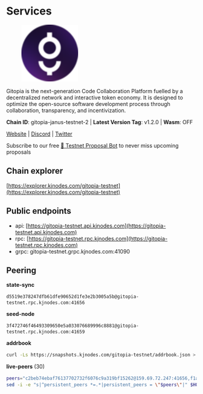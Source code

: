 # Services

<figure><img src="https://raw.githubusercontent.com/kj89/cosmos-images/main/logos/gitopia.png" width="150" alt=""><figcaption></figcaption></figure>

Gitopia is the next-generation Code Collaboration Platform fuelled by  a decentralized network and interactive token economy. It is designed  to optimize the open-source software development process through  collaboration, transparency, and incentivization.

**Chain ID**: gitopia-janus-testnet-2 | **Latest Version Tag**: v1.2.0 | **Wasm**: OFF

[Website](https://gitopia.com/) | [Discord](https://discord.gg/hFTXCGNYDZ) | [Twitter](https://twitter.com/gitopiaDAO)



Subscribe to our free [🤖 Testnet Proposal Bot](https://t.me/kjnodes_testnet_proposal_bot) to never miss upcoming proposals


## Chain explorer
[https://explorer.kjnodes.com/gitopia-testnet](https://explorer.kjnodes.com/gitopia-testnet)

## Public endpoints

* api: [https://gitopia-testnet.api.kjnodes.com](https://gitopia-testnet.api.kjnodes.com)
* rpc: [https://gitopia-testnet.rpc.kjnodes.com](https://gitopia-testnet.rpc.kjnodes.com)
* grpc: gitopia-testnet.grpc.kjnodes.com:41090

## Peering

**state-sync**

```text
d5519e378247dfb61dfe90652d1fe3e2b3005a5b@gitopia-testnet.rpc.kjnodes.com:41656
```

**seed-node**

```text
3f472746f46493309650e5a033076689996c8881@gitopia-testnet.rpc.kjnodes.com:41659
```

**addrbook**
```bash
curl -Ls https://snapshots.kjnodes.com/gitopia-testnet/addrbook.json > $HOME/.gitopia/config/addrbook.json
```

**live-peers** (30)
```bash
peers="c2beb74ebaf76137702732f6076c9a319bf15262@159.69.72.247:41656,f1a47d469460fb0a70b12d7739afbc0bf78eadda@78.47.195.69:656,d5519e378247dfb61dfe90652d1fe3e2b3005a5b@65.109.68.190:41656,1989ced6b71ce676a5ab4d0586d85e38fd41fbd2@136.243.88.91:7070,b745e0c6a1e0c7ec248ec274cfd038ed4bc4c2cf@65.21.134.202:26356,5f4aee494e44d65f31753d7122f074f27b3ed8a2@95.216.162.25:656,4e0e57bcac8aa2bc3188d5b7845eeee61a61f3f0@194.163.170.165:26656,7d819fa869f7c5b42c2c7a9538e1a9e7a52cfdee@65.108.226.26:24656,0c31077af45cb4f0424e58c91b0a917c36a90fd9@65.108.195.235:16656,9c265cb98c21d6748822ca2bed0accacdd8449db@38.242.205.25:26656,399d4e19186577b04c23296c4f7ecc53e61080cb@34.143.189.236:26656,f0b8227e40f25eaec0e25b9e91ca199d2d9a1ecb@167.86.94.177:656,eaa9978430e55663346eb61312cd5ecc21448b25@38.242.139.153:656,9bb344d83fc1fafc4bce6b8e4a95b82f37ac4f31@82.208.20.136:26656,5c2a752c9b1952dbed075c56c600c3a79b58c395@195.3.220.140:27036,8bec864d68a2542233ba37ac94c723fdf0b8e175@45.151.122.136:656,0e9f303834a5d1f3be0babd5466725b3609ebc82@65.21.141.246:28656,d2975b49708dc92ee3b7da1d72e3eee3119d1d0c@167.86.105.216:656,98bdfc67810bf7ac8f5c45b2c677b4bf199eb42e@185.193.67.65:41656,95fbdc6d62be17db6688222b15b57d3e795ed07a@167.86.84.102:656,bc688b2be879ba5bfa34587e096a9c9a4df2e6d4@45.151.122.116:656,955c997a67a82cbd005e5b2b7010a1de3ac54355@38.242.241.74:26656,007d2419fea80aee707d009af0153f5105c53379@38.242.139.164:656,971c22cfb2a8fee7e6b5b7fb125cc9551f3b5e60@65.109.106.91:16656,1f0f03a1c845e810e5cfeb0d960639c637d049fe@154.26.131.130:36656,4ed110a5b1ebad62d1e92e8cdabfc9160e2ca4db@65.109.92.148:46656,81f9bdd0e1e01390b70df7544b45efdccb52e41c@84.54.23.199:26656,24453bdf119b17550849851d69c50cde7b140460@84.46.253.3:41656,f9b892ea2e8ed8aa83f7b98e7e47371c23b01924@213.239.207.175:36656,77c344e663bb74eda8beec808792865bb3fa55e1@34.124.167.111:26656"
sed -i -e "s|^persistent_peers *=.*|persistent_peers = \"$peers\"|" $HOME/.gitopia/config/config.toml
```
